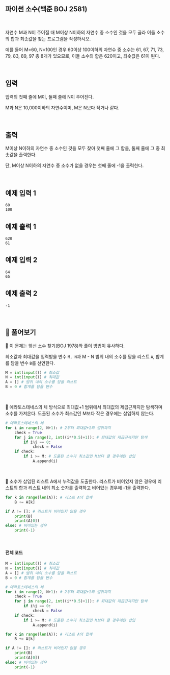 ## 파이썬 소수(백준 BOJ 2581)

<br>

자연수 M과 N이 주어질 때 M이상 N이하의 자연수 중 소수인 것을 모두 골라 이들 소수의 합과 최솟값을 찾는 프로그램을 작성하시오.

예를 들어 M=60, N=100인 경우 60이상 100이하의 자연수 중 소수는 61, 67, 71, 73, 79, 83, 89, 97 총 8개가 있으므로, 이들 소수의 합은 620이고, 최솟값은 61이 된다.

<br>

## 입력

입력의 첫째 줄에 M이, 둘째 줄에 N이 주어진다.

M과 N은 10,000이하의 자연수이며, M은 N보다 작거나 같다.

<br>

## 출력

M이상 N이하의 자연수 중 소수인 것을 모두 찾아 첫째 줄에 그 합을, 둘째 줄에 그 중 최솟값을 출력한다. 

단, M이상 N이하의 자연수 중 소수가 없을 경우는 첫째 줄에 -1을 출력한다.

<br>

## 예제 입력 1

```
60
100
```

## 예제 출력 1

```
620
61
```

## 예제 입력 2

```
64
65
```

## 예제 출력 2

```
-1
```

<br>

## 📝 풀어보기

📌 이 문제는 앞선 소수 찾기(BOJ 1978)와 풀이 방법이 유사하다.

최소값과 최대값을 입력받을 변수 `M, N`과 M - N 범위 내의 소수를 담을 리스트 `A`, 합계를 담을 변수 `B`를 선언한다. 

``` python
M = int(input()) # 최소값 
N = int(input()) # 최대값
A = [] # 범위 내의 소수를 담을 리스트
B = 0 # 합계를 담을 변수 
```

<br>

📌 에라토스테네스의 체 방식으로 최대값+1 범위에서 최대값의 제곱근까지만 탐색하며 소수를 가져온다. 도출된 소수가 최소값인 M보다 작은 경우에는 삽입하지 않는다.

``` python
# 에라토스테네스의 체
for i in range(2, N+1): # 2부터 최대값+1의 범위까지
    check = True
    for j in range(2, int((i**0.5)+1)): # 최대값의 제곱근까지만 탐색
        if i%j == 0:
            check = False
    if check:
        if i >= M: # 도출된 소수가 최소값인 M보다 클 경우에만 삽입
            A.append(i)
```

<br>

📌  소수가 삽입된 리스트 A에서 누적값을 도출한다. 리스트가 비어있지 않은 경우에 리스트의 합과 리스트 내의 최소 숫자를 출력하고 비어있는 경우에 -1을 출력한다.

``` python
for k in range(len(A)): # 리스트 A의 합계
    B += A[k]  

if A != []: # 리스트가 비어있지 않을 경우
    print(B)
    print(A[0])
else: # 비어있는 경우
    print(-1)
```

<br>

#### 전체 코드

``` python
M = int(input()) # 최소값 
N = int(input()) # 최대값
A = [] # 범위 내의 소수를 담을 리스트
B = 0 # 합계를 담을 변수 

# 에라토스테네스의 체
for i in range(2, N+1): # 2부터 최대값+1의 범위까지
    check = True
    for j in range(2, int((i**0.5)+1)): # 최대값의 제곱근까지만 탐색
        if i%j == 0:
            check = False
    if check:
        if i >= M: # 도출된 소수가 최소값인 M보다 클 경우에만 삽입
            A.append(i)

for k in range(len(A)): # 리스트 A의 합계
    B += A[k]  

if A != []: # 리스트가 비어있지 않을 경우
    print(B)
    print(A[0])
else: # 비어있는 경우
    print(-1)
```

